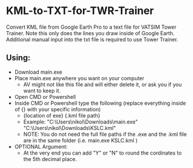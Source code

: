 # KML-to-TXT-for-TWR-Trainer
Convert KML file from Google Earth Pro to a text file for VATSIM Tower Trainer. Note this only does the lines you draw inside of Google Earth. Additional manual input into the txt file is required to use Tower Trainer.

## Using:
  - Download main.exe
  - Place main.exe anywhere you want on your computer
    - AV might not like this file and will either delete it, or ask you if you want to keep it.
  - Open CMD or Powershell
  - Inside CMD or Powershell type the following (replace everything inside of {} with your specific information)
    - {location of exe} {.kml file path}
    - Example: "C:\Users\nikol\Downloads\main.exe" "C:\Users\nikol\Downloads\KSLC.kml"
    - NOTE: You do not need the full file paths if the .exe and the .kml file are in the same folder (i.e. main.exe KSLC.kml )
  - OPTIONAL Argument:
    - At the very end you can add "Y" or "N" to round the cordinates to the 5th decimal place.
